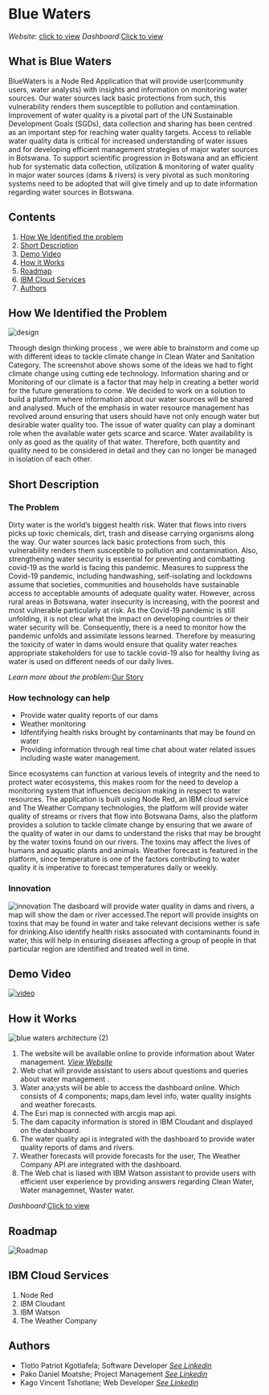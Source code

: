 # Blue Waters
*Website*: [click to view](https://bluewaters.s3.eu-de.cloud-object-storage.appdomain.cloud/index.html)
*Dashboard*:[Click to view](https://bluewaterss.eu-gb.mybluemix.net/ui/)

## What is Blue Waters

BlueWaters is a Node Red Application that will provide user(community users, water analysts) with insights and information on monitoring water sources.
Our water sources lack basic protections
from such, this vulnerability renders them susceptible to pollution and contamination.
Improvement of water quality is a pivotal part of the UN Sustainable Development Goals (SGDs),
data collection and sharing has been centred as an important step for reaching water quality targets.
Access to reliable water quality data is critical for increased understanding of water issues and for
developing efficient management strategies of major water sources in Botswana. To support
scientific progression in Botswana and an efficient hub for systematic data collection, utilization
& monitoring of water quality in major water sources (dams & rivers) is very pivotal as such
monitoring systems need to be adopted that will give timely and up to date information regarding
water sources in Botswana.

## Contents
1. [How We Identified the problem](https://github.com/Tlotlo-pat/bluewaters/blob/main/README.md#how-we-identified-the-problem)
2. [Short Description](https://github.com/Tlotlo-pat/bluewaters/blob/main/README.md#short-description)
3. [Demo Video](https://github.com/Tlotlo-pat/bluewaters/blob/main/README.md#demo-video)
4. [How it Works](https://github.com/Tlotlo-pat/bluewaters/blob/main/README.md#how-it-works)
5. [Roadmap](https://github.com/Tlotlo-pat/bluewaters/blob/main/README.md#roadmap)
6. [IBM Cloud Services](https://github.com/Tlotlo-pat/bluewaters/blob/main/README.md#ibm-cloud-services)
7. [Authors](https://github.com/Tlotlo-pat/bluewaters/blob/main/README.md#authors)

## How We Identified the Problem
![design](https://user-images.githubusercontent.com/51744364/127749932-1a4e9fcd-e6a8-4f29-bff9-bff3543cbf95.jpg)

Through design thinking process , we were able to brainstorm and come up with different ideas to tackle climate change
in Clean Water and Sanitation Category. The screenshot above shows some of the ideas we had to fight climate change using cutting ede
technology.
Information sharing and or Monitoring of our climate is a factor that may help in creating a better world for the future generations to come.
We decided to work on a solution to build a platform where information about our water sources will be shared and analysed.
Much of the emphasis in water resource management has revolved around ensuring that users
should have not only enough water but desirable water quality too. The issue of water quality can
play a dominant role when the available water gets scarce and scarce. Water availability is only as
good as the quality of that water. Therefore, both quantity and quality need to be considered in
detail and they can no longer be managed in isolation of each other. 
 
## Short Description
### The Problem
Dirty water is the world’s biggest health risk. Water that flows into rivers picks up toxic chemicals,
dirt, trash and disease carrying organisms along the way. Our water sources lack basic protections
from such, this vulnerability renders them susceptible to pollution and contamination. 
Also, strengthening water security is essential for preventing and combatting covid-19 as the
world is facing this pandemic. Measures to suppress the Covid-19 pandemic, including handwashing, self-isolating and lockdowns assume that societies, communities and households have
sustainable access to acceptable amounts of adequate quality water. However, across rural areas
in Botswana, water insecurity is increasing, with the poorest and most vulnerable particularly at
risk. As the Covid-19 pandemic is still unfolding, it is not clear what the impact on developing
countries or their water security will be. Consequently, there is a need to monitor how the pandemic
unfolds and assimilate lessons learned. Therefore by measuring the toxicity of water in dams would
ensure that quality water reaches appropriate stakeholders for use to tackle covid-19 also for
healthy living as water is used on different needs of our daily lives.

*Learn more about the problem*:[Our Story](https://l.facebook.com/l.php?u=https%3A%2F%2Fstorymaps.arcgis.com%2Fstories%2Ff0752b39d7074adba1351b51dfbe713a%3Ffbclid%3DIwAR0H-9MmwnMYXnBxZ2V4Pf5JDACoCTZKqJ72tlOMAshqJNsrO2tl95KP2II&h=AT1rxklmTwShkDPLo9L0KrX2RLvkLZceV57HJpZYi3xmKN5Q3rBv3UIMiaHCGV9ZB05raLktANHv8jDfzlxUU467MUAcWw-1IWoyYssaWbAZNXy72ZCb5yq1A4QpnysGjmQY85Kf-bLuwO8)

### How technology can help
- Provide water quality reports of our dams
- Weather monitoring
- Idfentifying health risks brought by contaminants that may be found on water
- Providing information through real time chat about water related issues  including waste water management.

Since ecosystems can function at various levels of integrity and the need to protect water
ecosystems, this makes room for the need to develop a monitoring system that influences decision
making in respect to water resources.
The application is built using Node Red, an IBM cloud service and The Weather Company
technologies, the platform will provide water quality of streams or rivers that flow into Botswana
Dams, also the platform provides a solution to tackle climate change by ensuring that we aware
of the quality of water in our dams to understand the risks that may be brought by the water
toxins found on our rivers. The toxins may affect the lives of humans and aquatic plants and
animals. Weather forecast is featured in the platform, since temperature is one of the factors
contributing to water quality it is imperative to forecast temperatures daily or weekly.

### Innovation
![innovation](https://user-images.githubusercontent.com/51744364/127751944-38222250-b7bc-451e-b8c4-c151bc635fee.jpg)
The dasboard will provide water quality in dams and rivers, a map will show the dam or river accessed.The report will provide insights on toxins that may be found in water and take relevant decisions wether is safe for drinking.Also identify health risks associated with contaminants found in water, this will help in ensuring diseases 
affecting a group of people in that particular region are identified and treated well in time.

## Demo Video
[![video](https://user-images.githubusercontent.com/51744364/127750135-4020be23-c750-44f7-a29e-72894979c0a3.PNG)](https://www.youtube.com/watch?v=_2jatHHtkWI)

## How it Works
![blue waters architecture (2)](https://user-images.githubusercontent.com/51744364/127750268-e8c30b46-67ca-45fa-b376-68d519362fd7.png)
1. The website will be available online to provide information about Water management. [*View Website*](https://bluewaters.s3.eu-de.cloud-object-storage.appdomain.cloud/index.html)
2. Web chat will provide assistant to users about questions and queries about water management .
3. Water ana;ysts will be able to access the dashboard online. Which consists of 4 components; maps,dam level info, water quality insights and weather forecasts.
4. The Esri map is connected with arcgis map api.
5. The dam capacity information is stored in IBM Cloudant and displayed on the dashboard.
6. The water quality api is integrated  with the dashboard to provide water quality reports of dams and rivers.
7. Weather forecasts will provide forecasts for the user, The Weather Company API are integrated with the dashboard.
8. The Web chat is liased with IBM Watson assistant to provide users with efficient user experience by providing answers regarding Clean Water, Water managemnet, Waster water.

*Dashboard*:[Click to view](https://bluewaterss.eu-gb.mybluemix.net/ui/)

## Roadmap
![Roadmap](https://user-images.githubusercontent.com/51744364/127750236-c7868e19-88f4-41d3-b6df-7e25cd3e9d93.PNG)

 
## IBM Cloud Services
1. Node Red
2. IBM Cloudant
3. IBM Watson
4. The Weather Company

## Authors
- Tlotlo Patriot Kgotlafela; Software Developer [*See Linkedin*](https://www.linkedin.com/in/tlotlopkgotlafela/)
- Pako Daniel Moatshe; Project Management [*See Linkedin*](https://www.linkedin.com/in/pako-moatshe-94b93216a/)
- Kago Vincent Tshotlane; Web Developer [*See Linkedin*](https://www.linkedin.com/in/kago-vincent-tshotlane-943b89218/)

